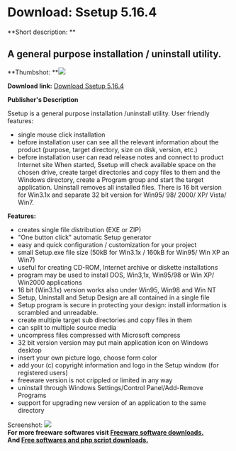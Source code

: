 # Download: Ssetup 5.16.4

**Short description: **

## A general purpose installation / uninstall utility.

  
**Thumbshot: **![](http://www.freewarefiles.com/screenshot/ssetup5_md.jpg)   
  
**Download link:** [Download Ssetup 5.16.4](http://freesoftwares.boysofts.com/Ssetup_program_55145.html)  
  

**Publisher's Description**  
  

Ssetup is a general purpose installation /uninstall utility. User friendly
features:

  * single mouse click installation 
  * before installation user can see all the relevant information about the product (purpose, target directory, size on disk, version, etc.) 
  * before installation user can read release notes and connect to product Internet site 
When started, Ssetup will check available space on the chosen drive, create
target directories and copy files to them and the Windows directory, create a
Program group and start the target application. Uninstall removes all
installed files. There is 16 bit version for Win3.1x and separate 32 bit
version for Win95/ 98/ 2000/ XP/ Vista/ Win7.

**Features:**

  * creates single file distribution (EXE or ZIP) 
  * "One button click" automatic Setup generator 
  * easy and quick configuration / customization for your project 
  * small Setup.exe file size (50kB for Win3.1x / 160kB for Win95/ Win XP an Win7) 
  * useful for creating CD-ROM, Internet archive or diskette installations 
  * program may be used to install DOS, Win3,1x, Win95/98 or Win XP/ Win2000 applications 
  * 16 bit (Win3.1x) version works also under Win95, Win98 and Win NT 
  * Setup, Uninstall and Setup Design are all contained in a single file 
  * Setup program is secure in protecting your design: install information is scrambled and unreadable. 
  * create multiple target sub directories and copy files in them 
  * can split to multiple source media 
  * uncompress files compressed with Microsoft compress 
  * 32 bit version version may put main application icon on Windows desktop 
  * insert your own picture logo, choose form color 
  * add your (c) copyright information and logo in the Setup window (for registered users) 
  * freeware version is not crippled or limited in any way 
  * uninstall through Windows Settings/Control Panel/Add-Remove Programs 
  * support for upgrading new version of an application to the same directory 

  
  
Screenshot: ![](http://www.freewarefiles.com/screenshot/ssetup5.jpg)  
**For more freeware softwares visit [Freeware software downloads.](http://freesoftwares.boysofts.com/)**   
**And [Free softwares and php script downloads.](http://www.boysofts.com/)**

